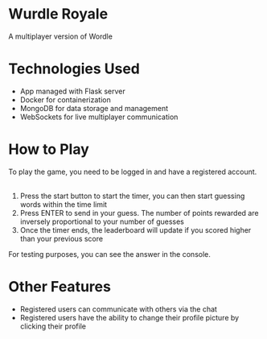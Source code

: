 <h1> Wurdle Royale </h1>
A multiplayer version of Wordle

<h1> Technologies Used </h1>
<ul>
  <li> App managed with Flask server </li>
  <li> Docker for containerization </li>
  <li> MongoDB for data storage and management </li>
  <li> WebSockets for live multiplayer communication </li>
</ul>

<h1> How to Play </h1>
To play the game, you need to be logged in and have a registered account.
<br><br>
<ol>
  <li> Press the start button to start the timer, you can then start guessing words within the time limit </li>
  <li> Press ENTER to send in your guess. The number of points rewarded are inversely proportional to your number of guesses </li>
  <li> Once the timer ends, the leaderboard will update if you scored higher than your previous score </li>
</ol>

For testing purposes, you can see the answer in the console.

<h1> Other Features </h1>
<ul>
  <li> Registered users can communicate with others via the chat </li>
  <li> Registered users have the ability to change their profile picture by clicking their profile </li>
</ul>
